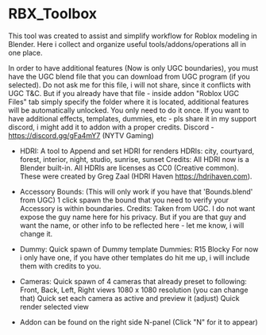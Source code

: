 # RBX_Toolbox

This tool was created to assist and simplify workflow for Roblox modeling in Blender. Here i collect and organize useful tools/addons/operations all in one place. 

In order to have additional features (Now is only UGC boundaries), you must have the UGC blend file that you can download from UGC program (if you selected). Do not ask me for this file, i will not share, since it conflicts with UGC T&C. But if you already have that file - inside addon "Roblox UGC Files" tab simply specify the folder where it is located, additional features will be automatically unlocked. You only need to do it once.
If you want to have additional effects, templates, dummies, etc - pls share it in my support discord, i might add it to addon with a proper credits.
Discord - https://discord.gg/gFa4mY7 (NYTV Gaming)


- HDRI:
A tool to Append and set HDRI for renders
HDRIs: city, courtyard, forest, interior, night, studio, sunrise, sunset
Credits: All HDRI now is a Blender built-in. All HDRIs are licenses as CC0 (Creative common). These were created by Greg Zaal (HDRI Haven https://hdrihaven.com).

	
- Accessory Bounds:
(This will only work if you have that 'Bounds.blend' from UGC)
1 click spawn the bound that you need to verify your Accessory is within boundaries.
Credits: Taken from UGC. I do not want expose the guy name here for his privacy. But if you are that guy and want the name, or other info to be reflected here - let me know, i will change it. 

		
- Dummy:
Quick spawn of Dummy template
Dummies: R15 Blocky
For now i only have one, if you have other templates do hit me up, i will include them with credits to you. 

			
- Cameras:
Quick spawn of 4 cameras that already preset to following:
Front, Back, Left, Right views
1080 x 1080 resolution (you can change that)
Quick set each camera as active and preview it (adjust)
Quick render selected view

- Addon can be found on the right side N-panel (Click "N" for it to appear)
